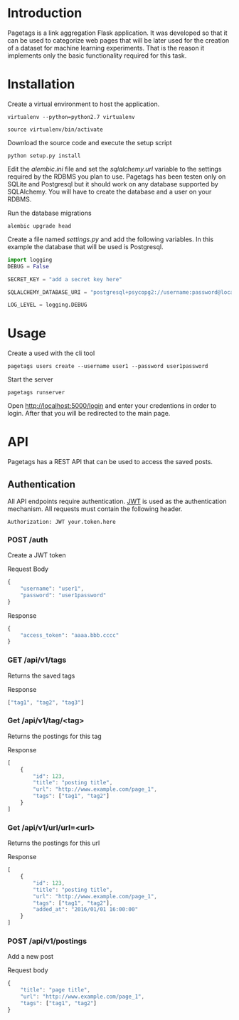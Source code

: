 # Introduction

Pagetags is a link aggregation Flask application. It was developed so that it
can be used to categorize web pages that will be later used for the creation of
a dataset for machine learning experiments. That is the reason it implements
only the basic functionality required for this task.

# Installation

Create a virtual environment to host the application.

```
virtualenv --python=python2.7 virtualenv

source virtualenv/bin/activate
```

Download the source code and execute the setup script

```
python setup.py install
```

Edit the *alembic.ini* file and set the *sqlalchemy.url* variable to the settings
required by the RDBMS you plan to use. Pagetags has been testen only on SQLite
and Postgresql but it should work on any database supported by SQLAlchemy.
You will have to create the database and a user on your RDBMS.

Run the database migrations

```
alembic upgrade head
```

Create a file named *settings.py* and add the following variables. In this
example the database that will be used is Postgresql.

```python
import logging
DEBUG = False

SECRET_KEY = "add a secret key here"

SQLALCHEMY_DATABASE_URI = "postgresql+psycopg2://username:password@localhost/pagetags"

LOG_LEVEL = logging.DEBUG
```

# Usage

Create a used with the cli tool

```
pagetags users create --username user1 --password user1password
```

Start the server

```
pagetags runserver
```

Open [http://localhost:5000/login](http://localhost:5000/login) and enter your credentions
in order to login. After that you will be redirected to the main page.

# API

Pagetags has a REST API that can be used to access the saved posts.

## Authentication

All API endpoints require authentication. [JWT](https://jwt.io/) is used as the
authentication mechanism. All requests must contain the following header.

```
Authorization: JWT your.token.here
```


### POST /auth

Create a JWT token

Request Body

```javascript
{
    "username": "user1",
    "password": "user1password"
}
```

Response
```javascript
{
    "access_token": "aaaa.bbb.cccc"
}
```

### GET /api/v1/tags

Returns the saved tags

Response

```javascript
["tag1", "tag2", "tag3"]
```

### Get /api/v1/tag/\<tag\>

Returns the postings for this tag

Response

```javascript
[
    {
        "id": 123,
        "title": "posting title",
        "url": "http://www.example.com/page_1",
        "tags": ["tag1", "tag2"]
    }
]
```

### Get /api/v1/url/url=\<url\>

Returns the postings for this url

Response

```javascript
[
    {
        "id": 123,
        "title": "posting title",
        "url": "http://www.example.com/page_1",
        "tags": ["tag1", "tag2"],
        "added_at": "2016/01/01 16:00:00"
    }
]
```

### POST /api/v1/postings

Add a new post

Request body

```javascript
{
    "title": "page title",
    "url": "http://www.example.com/page_1",
    "tags": ["tag1", "tag2"]
}
```
